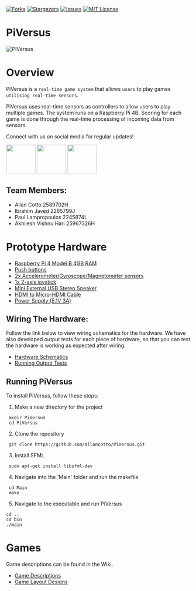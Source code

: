 [![Forks][forks-shield]][forks-url]
[![Stargazers][stars-shield]][stars-url]
[![Issues][issues-shield]][issues-url]
[![MIT License][license-shield]][license-url]


<!-- MARKDOWN LINKS & IMAGES -->
<!-- https://www.markdownguide.org/basic-syntax/#reference-style-links -->
[forks-shield]: https://img.shields.io/github/forks/allancotto/PiVersus
[forks-url]: https://github.com/allancotto/PiVersus/network/members
[stars-shield]: https://img.shields.io/github/stars/allancotto/PiVersus
[stars-url]: https://github.com/allancotto/PiVersus/stargazers
[issues-shield]: https://img.shields.io/github/issues/allancotto/PiVersus
[issues-url]: https://github.com/allancotto/PiVersus/issues
[license-shield]: https://img.shields.io/github/license/allancotto/PiVersus
[license-url]: https://github.com/allancotto/PiVersus/blob/main/LICENSE



# PiVersus

![PiVersus](https://user-images.githubusercontent.com/35377323/115171986-31849380-a0bc-11eb-97fe-7317b7379ac3.gif)


# Overview

PiVersus is a `real-time game system` that allows `users` to play games `utilising real-time sensors`.

PiVersus uses real-time sensors as controllers to allow users to play multiple games. 
The system runs on a Raspberry Pi 4B. Scoring for each game is done through the real-time
processing of incoming data from sensors.

Connect with us on social media for regular updates!

[<img src=https://edent.github.io/SuperTinyIcons/images/svg/facebook.svg width=80>](https://www.facebook.com/piversusgame)
[<img src=https://edent.github.io/SuperTinyIcons/images/svg/instagram.svg width=80>](https://www.instagram.com/pi_versus/)
[<img src=https://edent.github.io/SuperTinyIcons/images/svg/youtube.svg width=80>](https://www.youtube.com/channel/UCxI0JWJ07GGeQGmsw30Y7qQ)

## Team Members:
* Allan Cotto 2589702H
* Ibrahim Javed 2265799J
* Paul Lampropoulos 2245874L
* Akhilesh Vishnu Hari 25967326H


# Prototype Hardware
* [Raspberry Pi 4 Model B 4GB RAM](https://thepihut.com/products/raspberry-pi-4-model-b)
* [Push buttons](https://www.ebay.co.uk/itm/154400487760)
* [2x Accelerometer/Gyroscope/Magnetometer sensors](https://thepihut.com/products/adafruit-precision-nxp-9-dof-breakout-board-ada3463?variant=12364068519998)
* [1x 2-axis joystick](https://www.parallax.com/product/2-axis-joystick/)
* [Mini External USB Stereo Speaker](https://thepihut.com/products/mini-external-usb-stereo-speaker?variant=31955934801)
* [HDMI to Micro-HDMI Cable](https://thepihut.com/products/micro-hdmi-to-standard-hdmi-a-cable?variant=31597425033278) 
* [Power Supply (5.1V 3A)](https://thepihut.com/products/raspberry-pi-psu-uk?variant=20064004505662)


## Wiring The Hardware:

Follow the link below to view wiring schematics for the hardware. We have also developed output tests
for each piece of hardware, so that you can test the hardware is working as expected after wiring. 

* [Hardware Schematics](https://github.com/allancotto/PiVersus/wiki/Wiring-Diagrams)
* [Running Output Tests](https://github.com/allancotto/PiVersus/wiki/Running-Hardware-Output-Tests)



## Running PiVersus

To install PiVersus, follow these steps:


1. Make a new directory for the project
```
 mkdir PiVersus
 cd PiVersus
```


2. Clone the repository 
```
 git clone https://github.com/allancotto/PiVersus.git
```


3. Install SFML 
```
 sudo apt-get install libsfml-dev
```

4. Navigate into the 'Main' folder and run the makefile
```
 cd Main
 make
```

5. Navigate to the executable and run PiVersus

```
cd ..
cd bin
./main
```


# Games
Game descriptions can be found in the Wiki.

* [Game Descriptions](https://github.com/allancotto/PiVersus/wiki/Game-Descriptions)
* [Game Layout Designs](https://github.com/allancotto/PiVersus/wiki/Game-Layout-Designs)







<!-- MARKDOWN LINKS & IMAGES -->
<!-- https://www.markdownguide.org/basic-syntax/#reference-style-links -->
[forks-shield]: https://img.shields.io/github/forks/allancotto/PiVersus
[forks-url]: https://github.com/allancotto/PiVersus/network/members
[stars-shield]: https://img.shields.io/github/stars/allancotto/PiVersus
[stars-url]: https://github.com/allancotto/PiVersus/stargazers
[issues-shield]: https://img.shields.io/github/issues/allancotto/PiVersus
[issues-url]: https://github.com/allancotto/PiVersus/issues
[license-shield]: https://img.shields.io/github/license/allancotto/PiVersus
[license-url]: https://github.com/allancotto/PiVersus/blob/main/LICENSE

